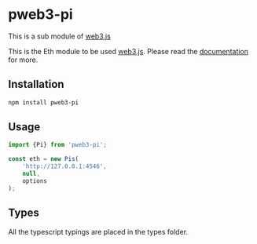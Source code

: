 # pweb3-pi

This is a sub module of [web3.js][repo]

This is the Eth module to be used [web3.js][repo].
Please read the [documentation][docs] for more.

## Installation

```bash
npm install pweb3-pi
```

## Usage

```js
import {Pi} from 'pweb3-pi';

const eth = new Pis(
    'http://127.0.0.1:4546',
    null,
    options
);
```

## Types 

All the typescript typings are placed in the types folder. 

[docs]: https://pweb3js.readthedocs.io/en/latest/
[repo]: https://github.com/pchain-org/pweb3
